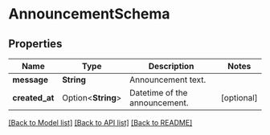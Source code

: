 # AnnouncementSchema

## Properties

Name | Type | Description | Notes
------------ | ------------- | ------------- | -------------
**message** | **String** | Announcement text. | 
**created_at** | Option<**String**> | Datetime of the announcement. | [optional]

[[Back to Model list]](../README.md#documentation-for-models) [[Back to API list]](../README.md#documentation-for-api-endpoints) [[Back to README]](../README.md)


